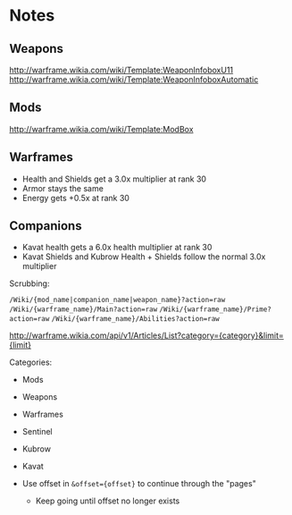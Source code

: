 # Notes

## Weapons

http://warframe.wikia.com/wiki/Template:WeaponInfoboxU11
http://warframe.wikia.com/wiki/Template:WeaponInfoboxAutomatic

## Mods

http://warframe.wikia.com/wiki/Template:ModBox

## Warframes

- Health and Shields get a 3.0x multiplier at rank 30
- Armor stays the same
- Energy gets +0.5x at rank 30

## Companions

- Kavat health gets a 6.0x health multiplier at rank 30
- Kavat Shields and Kubrow Health + Shields follow the normal 3.0x multiplier

Scrubbing:

`/Wiki/{mod_name|companion_name|weapon_name}?action=raw`
`/Wiki/{warframe_name}/Main?action=raw`
`/Wiki/{warframe_name}/Prime?action=raw`
`/Wiki/{warframe_name}/Abilities?action=raw`

http://warframe.wikia.com/api/v1/Articles/List?category={category}&limit={limit}

Categories:
- Mods
- Weapons
- Warframes
- Sentinel
- Kubrow
- Kavat

- Use offset in `&offset={offset}` to continue through the "pages"
  - Keep going until offset no longer exists
